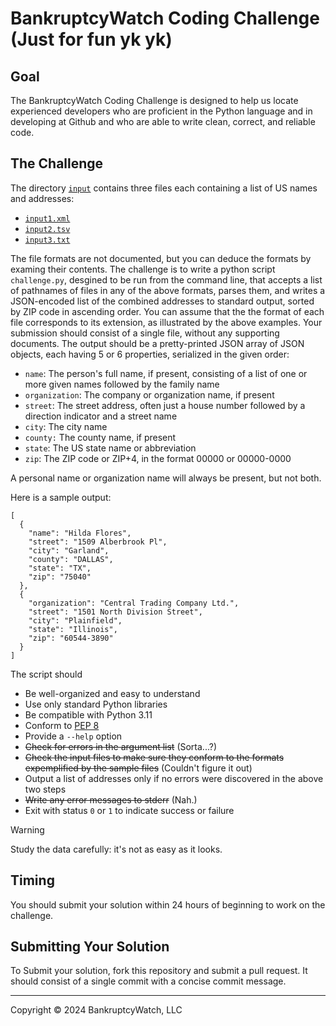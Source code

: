 # BankruptcyWatch Coding Challenge (Just for fun yk yk)

## Goal

The BankruptcyWatch Coding Challenge is designed to help us locate experienced
developers who are proficient in the Python language and in developing at Github
and who are able to write clean, correct, and reliable code.

## The Challenge

The directory [`input`](input) contains three files each containing a list of US
names and addresses:

* [`input1.xml`](input/input1.xml)
* [`input2.tsv`](input/input2.tsv)
* [`input3.txt`](input/input3.txt)

The file formats are not documented, but you can deduce the formats by examing
their contents. The challenge is to write a python script `challenge.py`,
desgined to be run from the command line, that accepts a list of pathnames of
files in any of the above formats, parses them, and writes a JSON-encoded list
of the combined addresses to standard output, sorted by ZIP code in ascending order. You can assume
that the the format of each file corresponds to its extension, as illustrated by
the above examples. Your submission should consist of a single file, without any 
supporting documents. The output should be a pretty-printed JSON array of JSON
objects, each having 5 or 6 properties, serialized in the given order:

* `name`: The person's full name, if present, consisting of a list of one or more given names followed by the family name
* `organization`: The company or organization name, if present
* `street`: The street address, often just a house number followed by a direction indicator and a street name
* `city`: The city name
* `county:` The county name, if present
* `state`: The US state name or abbreviation
* `zip`: The ZIP code or ZIP+4, in the format 00000 or 00000-0000

A personal name or organization name will always be present, but not both.

Here is a sample output:

```
[
  {
    "name": "Hilda Flores",
    "street": "1509 Alberbrook Pl",
    "city": "Garland",
    "county": "DALLAS",
    "state": "TX",
    "zip": "75040"
  },
  {
    "organization": "Central Trading Company Ltd.",
    "street": "1501 North Division Street",
    "city": "Plainfield",
    "state": "Illinois",
    "zip": "60544-3890"
  }
]
```

The script should

* Be well-organized and easy to understand
* Use only standard Python libraries
* Be compatible with Python 3.11
* Conform to [PEP 8](https://peps.python.org/pep-0008/)
* Provide a `--help` option
* ~~Check for errors in the argument list~~ (Sorta...?)
* ~~Check the input files to make sure they conform to the formats expemplified by the sample files~~ (Couldn't figure it out)
* Output a list of addresses only if no errors were discovered in the above two steps
* ~~Write any error messages to stderr~~ (Nah.)
* Exit with status `0` or `1` to indicate success or failure

> [!WARNING]
> Study the data carefully: it's not as easy as it looks.

## Timing

You should submit your solution within 24 hours of beginning to work on the
challenge.

## Submitting Your Solution

To Submit your solution, fork this repository and submit a pull request. It
should consist of a single commit with a concise commit message.

---

Copyright &copy; 2024 BankruptcyWatch, LLC
